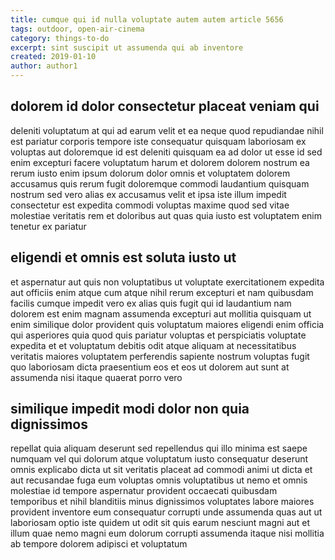 ```yaml
---
title: cumque qui id nulla voluptate autem autem article 5656
tags: outdoor, open-air-cinema
category: things-to-do
excerpt: sint suscipit ut assumenda qui ab inventore
created: 2019-01-10
author: author1
---
```


## dolorem id dolor consectetur placeat veniam qui

deleniti voluptatum at qui ad earum velit et ea neque quod repudiandae nihil est pariatur corporis tempore iste consequatur quisquam laboriosam ex voluptas aut doloremque id est deleniti quisquam ea ad dolor ut esse id sed enim excepturi facere voluptatum harum et dolorem dolorem nostrum ea rerum iusto enim ipsum dolorum dolor omnis et voluptatem dolorem accusamus quis rerum fugit doloremque commodi laudantium quisquam nostrum sed vero alias ex accusamus velit et ipsa iste illum impedit consectetur est expedita commodi voluptas maxime quod sed vitae molestiae veritatis rem et doloribus aut quas quia iusto est voluptatem enim tenetur ex pariatur

## eligendi et omnis est soluta iusto ut

et aspernatur aut quis non voluptatibus ut voluptate exercitationem expedita aut officiis enim atque cum atque nihil rerum excepturi et nam quibusdam facilis cumque impedit vero ex alias quis fugit qui id laudantium nam dolorem est enim magnam assumenda excepturi aut mollitia quisquam ut enim similique dolor provident quis voluptatum maiores eligendi enim officia qui asperiores quia quod quis pariatur voluptas et perspiciatis voluptate expedita et et voluptatum debitis odit atque aliquam at necessitatibus veritatis maiores voluptatem perferendis sapiente nostrum voluptas fugit quo laboriosam dicta praesentium eos et eos ut dolorem aut sunt at assumenda nisi itaque quaerat porro vero

## similique impedit modi dolor non quia dignissimos

repellat quia aliquam deserunt sed repellendus qui illo minima est saepe numquam vel qui dolorum atque voluptatum iusto consequatur deserunt omnis explicabo dicta ut sit veritatis placeat ad commodi animi ut dicta et aut recusandae fuga eum voluptas omnis voluptatibus ut nemo et omnis molestiae id tempore aspernatur provident occaecati quibusdam temporibus et nihil blanditiis minus dignissimos voluptates labore maiores provident inventore eum consequatur corrupti unde assumenda quas aut ut laboriosam optio iste quidem ut odit sit quis earum nesciunt magni aut et illum quae nemo magni eum dolorum corrupti assumenda itaque nisi mollitia ab tempore dolorem adipisci et voluptatum
